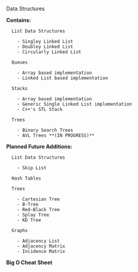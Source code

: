 Data Structures

**Contains:**
  
      List Data Structures

        - Singley Linked List
        - Doubley Linked List
        - Circularly Linked List

      Queues

        - Array based implementation
        - Linked List based implementation

      Stacks

        - Array based implementation
        - Generic Single Linked List implementation
        - C++'s STL Stack

      Trees

        - Binary Search Trees
        - AVL Trees **(IN PROGRESS)**

 **Planned Future Additions:**
 
      List Data Structures

        - Skip List

      Hash Tables

      Trees

        - Cartesian Tree
        - B-Tree
        - Red-Black Tree
        - Splay Tree
        - KD Tree
        
      Graphs
      
        - Adjacency List
        - Adjacency Matrix
        - Incidence Matrix
        
  **Big O Cheat Sheet**
  
        
